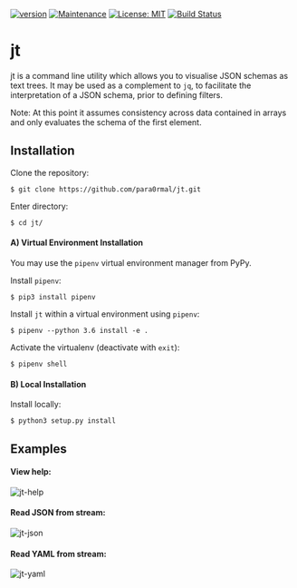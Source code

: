 [![version](https://img.shields.io/badge/Version-1.0-teal.svg)](https://GitHub.com/Naereen/StrapDown.js/graphs/commit-activity)
[![Maintenance](https://img.shields.io/badge/Maintained%3F-yes-teal.svg)](https://GitHub.com/Naereen/StrapDown.js/graphs/commit-activity)
[![License: MIT](https://img.shields.io/badge/License-MIT-teal.svg)](https://opensource.org/licenses/MIT)
[![Build Status](https://travis-ci.com/para0rmal/jt.svg?branch=master)](https://travis-ci.com/para0rmal/jt)


# jt

jt is a command line utility which allows you to visualise JSON schemas as text trees. It may be used as a complement to `jq`, to facilitate the interpretation of a JSON schema, prior to defining filters.

Note: At this point it assumes consistency across data contained in arrays and only evaluates the schema of the first element.

Installation
---


Clone the repository:
```
$ git clone https://github.com/para0rmal/jt.git
```

Enter directory:
```
$ cd jt/
```

#### A) Virtual Environment Installation

You may use the `pipenv` virtual environment manager from PyPy. 

Install `pipenv`:
```
$ pip3 install pipenv
```

Install `jt` within a virtual environment using `pipenv`:
```
$ pipenv --python 3.6 install -e .
```

Activate the virtualenv (deactivate with `exit`):
```
$ pipenv shell
```


#### B) Local Installation

Install locally:
```
$ python3 setup.py install
```

Examples
---

#### View help:
![jt-help](https://user-images.githubusercontent.com/15225347/76713011-9b8e7480-6715-11ea-9d65-26438b8c3ae1.png)

#### Read JSON from stream:
![jt-json](https://user-images.githubusercontent.com/15225347/76711660-c5419e80-6709-11ea-8b03-0795f107a9c1.png)

#### Read YAML from stream:
![jt-yaml](https://user-images.githubusercontent.com/15225347/76711659-c4a90800-6709-11ea-908f-5699c0b17308.png)


